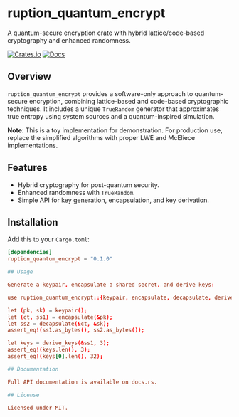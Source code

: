 # ruption_quantum_encrypt

A quantum-secure encryption crate with hybrid lattice/code-based cryptography and enhanced randomness.

[![Crates.io](https://img.shields.io/crates/v/ruption_quantum_encrypt.svg)](https://crates.io/crates/ruption_quantum_encrypt)
[![Docs](https://docs.rs/ruption_quantum_encrypt/badge.svg)](https://docs.rs/ruption_quantum_encrypt)

## Overview

`ruption_quantum_encrypt` provides a software-only approach to quantum-secure encryption, combining lattice-based and code-based cryptographic techniques. It includes a unique `TrueRandom` generator that approximates true entropy using system sources and a quantum-inspired simulation.

**Note**: This is a toy implementation for demonstration. For production use, replace the simplified algorithms with proper LWE and McEliece implementations.

## Features

- Hybrid cryptography for post-quantum security.
- Enhanced randomness with `TrueRandom`.
- Simple API for key generation, encapsulation, and key derivation.

## Installation

Add this to your `Cargo.toml`:
```toml
[dependencies]
ruption_quantum_encrypt = "0.1.0"

## Usage

Generate a keypair, encapsulate a shared secret, and derive keys:

use ruption_quantum_encrypt::{keypair, encapsulate, decapsulate, derive_keys};

let (pk, sk) = keypair();
let (ct, ss1) = encapsulate(&pk);
let ss2 = decapsulate(&ct, &sk);
assert_eq!(ss1.as_bytes(), ss2.as_bytes());

let keys = derive_keys(&ss1, 3);
assert_eq!(keys.len(), 3);
assert_eq!(keys[0].len(), 32);

## Documentation

Full API documentation is available on docs.rs.

## License

Licensed under MIT.